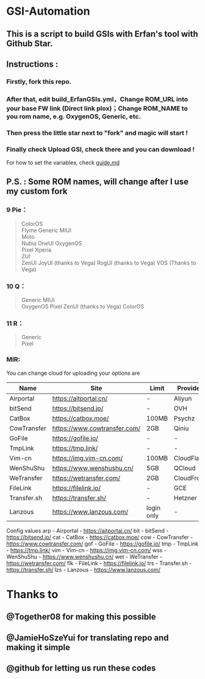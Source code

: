 # GSI-Automation 

## This is a script to build GSIs with Erfan's tool with Github Star. ##
## Instructions : ##
### Firstly, fork this repo. ###
### After that, edit build_ErfanGSIs.yml，Change ROM_URL into your base FW link (Direct link plox)；Change ROM_NAME to you rom name, e.g. OxygenOS, Generic, etc.  ###
### Then press the little star next to "fork" and magic will start ! ###
### Finally check Upload GSI, check there and you can download ! ###

For how to set the variables, check [guide.md](https://github.com/JamieHoSzeYui/Area69Lab/blob/master/guide.md)


## P.S. : Some ROM names, will change after I use my custom fork ##
### 9 Pie： ### 
> ColorOS	
> Flyme
> Generic
> MIUI	
> Moto	
> Nubia	
> OneUI	
> OxygenOS	
> Pixel	
> Xperia	
> ZUI	
> ZenUI
> JoyUI (thanks to Vega)
> RogUI (thanks to Vega)
> VOS (Thanks to Vega)
### 10 Q： ###
> Generic
> MIUI	
> OxygenOS
> Pixel
> ZenUI (thanks to Vega)
> ColorOS
### 11 R： ###
> Generic	
> Pixel
### MIR: ###
You can change cloud for uploading your options are

|  Name   | Site  | Limit | Provider |
|  ----  | ----  |  ----  |  ----  |
| Airportal | https://aitportal.cn/ | - | Aliyun |
| bitSend | https://bitsend.jp/ | - | OVH |
| CatBox | https://catbox.moe/ | 100MB | Psychz |
| CowTransfer | https://www.cowtransfer.com/ | 2GB | Qiniu |
| GoFile | https://gofile.io/ | - | - |
| TmpLink | https://tmp.link/ | - | - |
| Vim-cn | https://img.vim-cn.com/ | 100MB | CloudFlare |
| WenShuShu | https://www.wenshushu.cn/ | 5GB | QCloud |
| WeTransfer | https://wetransfer.com/ | 2GB | CloudFront |
| FileLink | https://filelink.io/ | - | GCE |
| Transfer.sh | https://transfer.sh/ | - | Hetzner |
| Lanzous | https://www.lanzous.com/ | login only | - |

Config values
  arp  -  Airportal  -  https://aitportal.cn/
  bit  -  bitSend  -  https://bitsend.jp/
  cat  -  CatBox  -  https://catbox.moe/
  cow  -  CowTransfer  -  https://www.cowtransfer.com/
  gof  -  GoFile  -  https://gofile.io/
  tmp  -  TmpLink  -  https://tmp.link/
  vim  -  Vim-cn  -  https://img.vim-cn.com/
  wss  -  WenShuShu  -  https://www.wenshushu.cn/
  wet  -  WeTransfer  -  https://wetransfer.com/
  flk  -  FileLink  -  https://filelink.io/
  trs  -  Transfer.sh  -  https://transfer.sh/
  lzs  -  Lanzous  -  https://www.lanzous.com/

# Thanks to
## @Together08 for making this possible
## @JamieHoSzeYui for translating repo and making it simple
## @github for letting us run these codes
